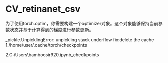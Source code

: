 # CV_retinanet_csv
为了使用torch.optim，你需要构建一个optimizer对象。这个对象能够保持当前参数状态并基于计算得到的梯度进行参数更新。


_pickle.UnpicklingError: unpickling stack underflow
fix:delete the cache
1./home/user/.cache/torch/checkpoints

2.C:\Users\bamboosir920\.ipynb_checkpoints
